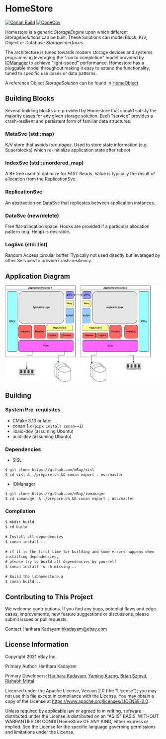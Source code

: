 # HomeStore
[![Conan Build](https://github.com/eBay/HomeStore/actions/workflows/merge_build.yml/badge.svg?branch=master)](https://github.com/eBay/HomeStore/actions/workflows/merge_build.yml)
[![CodeCov](https://codecov.io/gh/eBay/homestore/branch/master/graph/badge.svg)](https://codecov.io/gh/eBay/homestore)

Homestore is a generic *StorageEngine* upon which different *StorageSolution*s can be built. These Solutions can model
Block, K/V, Object or Database *StorageInterface*s.

The architecture is tuned towards modern storage devices and systems programming leveraging the "run to completion"
model provided by [IOManager](https://github.com/eBay/IOManager) to achieve "light-speed" performance. Homestore has a
pluggable model throughout making it easy to extend the functionality, tuned to specific use cases or data patterns.

A reference Object *StorageSolution* can be found in [HomeObject](https://github.com/eBay/HomeObject).

## Building Blocks
Several building blocks are provided by Homestore that should satisfy the majority cases for any given storage
solution. Each "service" provides a crash-resilient and persistent form of familiar data structures.

### MetaSvc (std::map)
K/V store that avoids _torn pages_. Used to store state information (e.g. Superblocks) which re-initialize application
state after reboot.

### IndexSvc (std::unordered_map)
A B+Tree used to optimize for *FAST* Reads. Value is typically the result of allocation from the ReplicationSvc.

### ReplicationSvc
An abstraction on DataSvc that replicates between application instances.

### DataSvc (new/delete)
Free flat-allocation space. Hooks are provided if a particular allocation pattern (e.g. Heap) is desirable.

### LogSvc (std::list)
Random Access circular buffer. Typically not used directly but levaraged by other Services to provide crash-resiliency.

## Application Diagram

![HomeObject Overview](docs/imgs/HomeStore.png)

## Building

### System Pre-requisites
* CMake 3.13 or later
* conan 1.x (`pipx install conan~=1`)
* libaio-dev (assuming Ubuntu)
* uuid-dev (assuming Ubuntu)

### Dependencies
* SISL
```
$ git clone https://github.com/eBay/sisl
$ cd sisl & ./prepare.sh && conan export . oss/master
```

* IOManager
```
$ git clone https://github.com/eBay/iomanager
$ cd iomanager & ./prepare.sh && conan export . oss/master
```

### Compilation
```
$ mkdir build
$ cd build

# Install all dependencies
$ conan install ..

# if it is the first time for building and some errors happens when installing dependencies,
# please try to build all dependencies by yourself
$ conan install -u -b missing ..

# Build the libhomestore.a
$ conan build ..
```

## Contributing to This Project
We welcome contributions. If you find any bugs, potential flaws and edge cases, improvements, new feature suggestions or
discussions, please submit issues or pull requests.

Contact
Harihara Kadayam hkadayam@ebay.com

## License Information
Copyright 2021 eBay Inc.

Primary Author: Harihara Kadayam

Primary Developers:
[Harihara Kadayam](https://github.com/hkadayam),
[Yaming Kuang](https://github.com/yamingk),
[Brian Szmyd](https://github.com/szmyd),
[Rishabh Mittal](https://github.com/mittalrishabh)

Licensed under the Apache License, Version 2.0 (the "License"); you may not use this file except in compliance with the
License. You may obtain a copy of the License at https://www.apache.org/licenses/LICENSE-2.0.

Unless required by applicable law or agreed to in writing, software distributed under the License is distributed on an
"AS IS" BASIS, WITHOUT WARRANTIES OR CONDITHomeStore OF ANY KIND, either express or implied. See the License for the
specific language governing permissions and limitations under the License.
